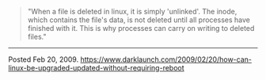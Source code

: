 > "When a file is deleted in linux, it is simply 'unlinked'. The inode, which contains the file's data, is not deleted until all processes have finished with it. This is why processes can carry on writing to deleted files."

---

Posted Feb 20, 2009.
https://www.darklaunch.com/2009/02/20/how-can-linux-be-upgraded-updated-without-requiring-reboot